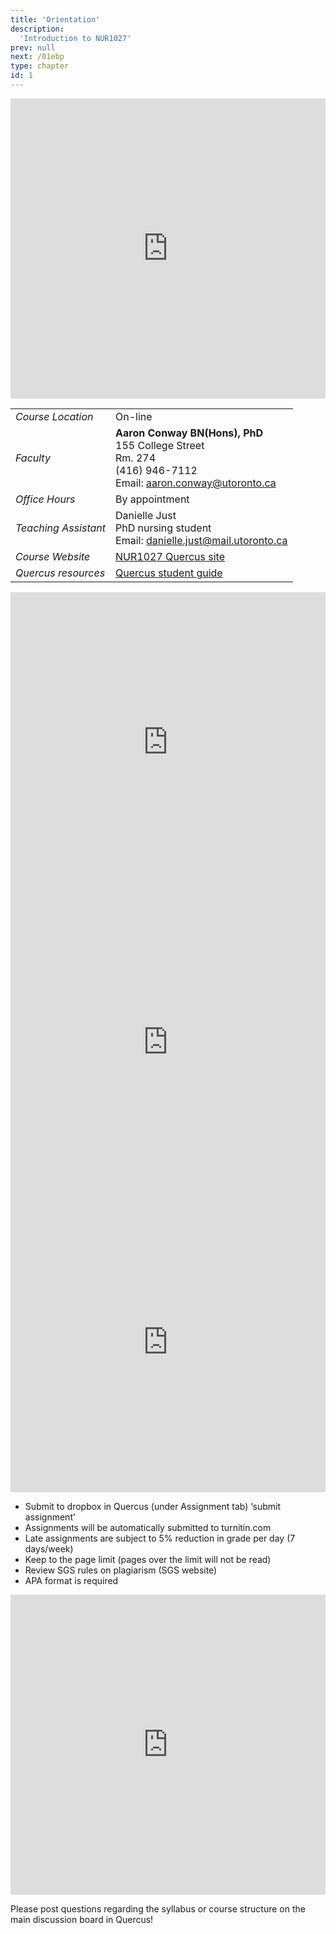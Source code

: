 ```yaml
---
title: 'Orientation'
description:
  'Introduction to NUR1027'
prev: null
next: /01ebp
type: chapter
id: 1
---
```


<exercise id="1" title="Course overview" type="slides">

<iframe src="https://player.vimeo.com/video/355724601" width="100%" height="480" frameborder="0" allow="autoplay; fullscreen" allowfullscreen></iframe>

</exercise>

<exercise id="2" title="Contact details">

|     |     |
| --- | --- |
|*Course Location* |  On-line  |
| *Faculty* | **Aaron Conway BN(Hons), PhD**<br>155 College Street<br>Rm. 274<br>(416) 946-7112 <br> Email: aaron.conway@utoronto.ca|
| *Office Hours* | By appointment |
|*Teaching Assistant* | Danielle Just<br> PhD nursing student<br>Email: danielle.just@mail.utoronto.ca|
| *Course Website* | [NUR1027 Quercus site](https://q.utoronto.ca/courses/113018/) |
| *Quercus resources* | [Quercus student guide](https://q.utoronto.ca/courses/46670)|

</exercise>

<exercise id="3" title="Course structure" type="slides">

<iframe src="https://player.vimeo.com/video/355725241" width="100%" height="480" frameborder="0" allow="autoplay; fullscreen" allowfullscreen></iframe>

</exercise>

<exercise id="4" title="Weekly learning content on Quercus" type="slides">

<iframe src="https://player.vimeo.com/video/355731084" width="100%" height="480" frameborder="0" allow="autoplay; fullscreen" allowfullscreen></iframe>

</exercise>

<exercise id="5" title="Discussion boards" type="slides">

<iframe src="https://player.vimeo.com/video/355726345" width="100%" height="480" frameborder="0" allow="autoplay; fullscreen" allowfullscreen></iframe>

</exercise>

<exercise id="6" title="Assignment requirements">


- Submit to dropbox in Quercus (under Assignment tab) ‘submit assignment’
- Assignments will be automatically submitted to turnitin.com
- Late assignments are subject to 5% reduction in grade per day (7 days/week)
- Keep to the page limit (pages over the limit will not be read)
- Review SGS rules on plagiarism (SGS website)
- APA format is required

</exercise>

<exercise id="7" title="Assignment information" type="slides">

<iframe src="https://player.vimeo.com/video/355727762" width="100%" height="480" frameborder="0" allow="autoplay; fullscreen" allowfullscreen></iframe>

</exercise>

<exercise id="8" title="Questions about the course">

Please post questions regarding the syllabus or course structure on the main discussion board in Quercus!
</exercise>
